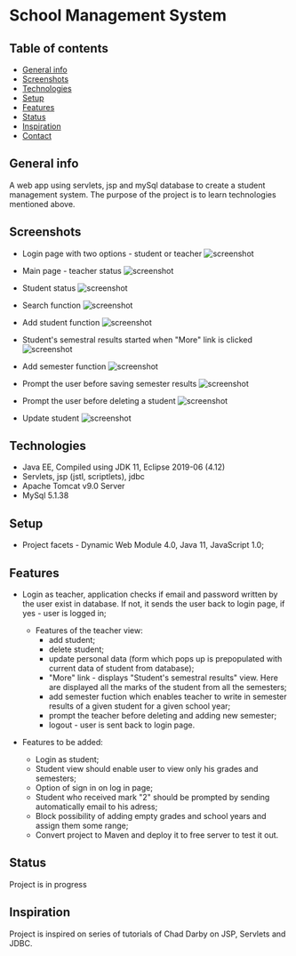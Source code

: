 

# School Management System
> 

## Table of contents
* [General info](#general-info)
* [Screenshots](#screenshots)
* [Technologies](#technologies)
* [Setup](#setup)
* [Features](#features)
* [Status](#status)
* [Inspiration](#inspiration)
* [Contact](#contact)

## General info
A web app using servlets, jsp and mySql database to create a student management system. 
The purpose of the project is to learn technologies mentioned above.


## Screenshots

* Login page with two options - student or teacher
![screenshot](https://user-images.githubusercontent.com/46251960/68549076-7222ac80-03f4-11ea-8b75-8df557736b28.png)

* Main page - teacher status
![screenshot](https://user-images.githubusercontent.com/46251960/68549092-a7c79580-03f4-11ea-8b86-4a1915fbd96a.png)

* Student status
![screenshot](https://user-images.githubusercontent.com/46251960/68623400-b6857980-04d4-11ea-940e-fbad7d8b5c4a.png)

* Search function
![screenshot](https://user-images.githubusercontent.com/46251960/68549101-c332a080-03f4-11ea-9582-be5a4f9d6aca.png)

* Add student function
![screenshot](https://user-images.githubusercontent.com/46251960/68623450-d9b02900-04d4-11ea-8553-ac3389f9efb7.png)

* Student's semestral results started when "More" link is clicked
![screenshot](https://user-images.githubusercontent.com/46251960/68549116-fe34d400-03f4-11ea-8c42-c9a7da510d6c.png)

* Add semester function
![screenshot](https://user-images.githubusercontent.com/46251960/68549154-5c61b700-03f5-11ea-9c79-05b346d48d7d.png)

* Prompt the user before saving semester results
![screenshot](https://user-images.githubusercontent.com/46251960/68549292-e3635f00-03f6-11ea-86e8-54efd8c486ca.png)

* Prompt the user before deleting a student
![screenshot](https://user-images.githubusercontent.com/46251960/68549302-f70ec580-03f6-11ea-97ff-edf58174a047.png)

* Update student
![screenshot](https://user-images.githubusercontent.com/46251960/68623483-e9c80880-04d4-11ea-8808-b7579f9961b7.png)

## Technologies
* Java EE, Compiled using JDK 11, Eclipse 2019-06 (4.12)
* Servlets, jsp (jstl, scriptlets), jdbc
* Apache Tomcat v9.0 Server
* MySql 5.1.38


## Setup
* Project facets - Dynamic Web Module 4.0, Java 11, JavaScript 1.0;


## Features
* Login as teacher, application checks if email and password written by the user exist in database. If not, it sends the user
back to login page, if yes - user is logged in;

   * Features of the teacher view:
     - add student;
     - delete student;
     - update personal data (form which pops up is prepopulated with current data of student from database);
     - "More" link - displays "Student's semestral results" view. Here are displayed all the marks of the student
       from all the semesters;
     - add semester fuction which enables teacher to write in semester results of a given student for a given school year;
     - prompt the teacher before deleting and adding new semester;
     - logout - user is sent back to login page.

* Features to be added:

    - Login as student;
    - Student view should enable user to view only his grades and semesters;
    - Option of sign in on log in page;
    - Student who received mark "2" should be prompted by sending automatically email to his adress;
    - Block possibility of adding empty grades and school years and assign them some range;
    - Convert project to Maven and deploy it to free server to test it out.

## Status
Project is in progress

## Inspiration
Project is inspired on series of tutorials of Chad Darby on JSP, Servlets and JDBC.

